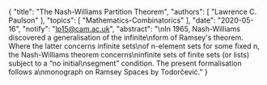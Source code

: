 {
    "title": "The Nash-Williams Partition Theorem",
    "authors": [
        "Lawrence C. Paulson"
    ],
    "topics": [
        "Mathematics-Combinatorics"
    ],
    "date": "2020-05-16",
    "notify": "lp15@cam.ac.uk",
    "abstract": "\nIn 1965, Nash-Williams discovered a generalisation of the infinite\nform of Ramsey's theorem. Where the latter concerns infinite sets\nof n-element sets for some fixed n, the Nash-Williams theorem concerns\ninfinite sets of finite sets (or lists) subject to a “no initial\nsegment” condition. The present formalisation follows a\nmonograph on Ramsey Spaces by Todorčević."
}
